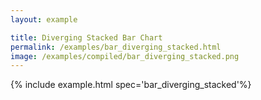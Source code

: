 ```yaml
---
layout: example

title: Diverging Stacked Bar Chart
permalink: /examples/bar_diverging_stacked.html
image: /examples/compiled/bar_diverging_stacked.png
---
```




{% include example.html spec='bar_diverging_stacked'%}
